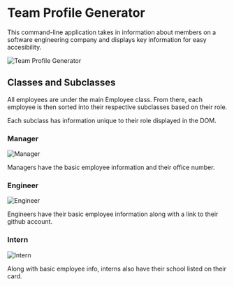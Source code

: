 # Team Profile Generator

This command-line application takes in information about members on a software engineering company and displays key information for easy accesibility.

![Team Profile Generator](https://user-images.githubusercontent.com/78758382/115338284-28e99700-a168-11eb-8462-77494299a40a.png)


## Classes and Subclasses

All employees are under the main Employee class. From there, each employee is then sorted into their respective subclasses based on their role.

Each subclass has information unique to their role displayed in the DOM. 


### Manager

![Manager](https://user-images.githubusercontent.com/78758382/115337962-8fba8080-a167-11eb-8429-e44e4ccdb363.png)

Managers have the basic employee information and their office number.


### Engineer

![Engineer](https://user-images.githubusercontent.com/78758382/115338098-cb554a80-a167-11eb-9b24-ec0126b2d183.png)

Engineers have their basic employee information along with a link to their github account.


### Intern


![Intern](https://user-images.githubusercontent.com/78758382/115338191-ec1da000-a167-11eb-8629-d29f01e1f048.png)

Along with basic employee info, interns also have their school listed on their card.


